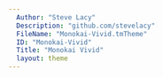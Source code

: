 ```yaml
---
  Author: "Steve Lacy"
  Description: "github.com/stevelacy"
  FileName: "Monokai-Vivid.tmTheme"
  ID: "Monokai-Vivid"
  Title: "Monokai Vivid"
  layout: theme
---
```

  
